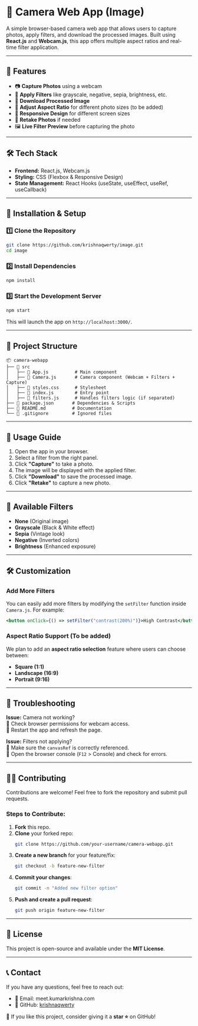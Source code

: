 # 📸 Camera Web App (Image)

A simple browser-based camera web app that allows users to capture photos, apply filters, and download the processed images. Built using **React.js** and **Webcam.js**, this app offers multiple aspect ratios and real-time filter application.

---

## 🚀 Features

- 📷 **Capture Photos** using a webcam
- 🎨 **Apply Filters** like grayscale, negative, sepia, brightness, etc.
- 💾 **Download Processed Image**
- 📐 **Adjust Aspect Ratio** for different photo sizes (to be added)
- 📱 **Responsive Design** for different screen sizes
- 🔄 **Retake Photos** if needed
- 🖼 **Live Filter Preview** before capturing the photo

---

## 🛠️ Tech Stack

- **Frontend:** React.js, Webcam.js
- **Styling:** CSS (Flexbox & Responsive Design)
- **State Management:** React Hooks (useState, useEffect, useRef, useCallback)

---

## 🎯 Installation & Setup

### 1️⃣ Clone the Repository
```bash
git clone https://github.com/krishnaqwerty/image.git
cd image
```

### 2️⃣ Install Dependencies
```bash
npm install
```

### 3️⃣ Start the Development Server
```bash
npm start
```
This will launch the app on `http://localhost:3000/`.

---

## 📂 Project Structure
```
📦 camera-webapp
├── 📂 src
│   ├── 📄 App.js          # Main component
│   ├── 📄 Camera.js       # Camera component (Webcam + Filters + Capture)
│   ├── 📄 styles.css      # Stylesheet
│   ├── 📄 index.js        # Entry point
│   ├── 📄 filters.js      # Handles filters logic (if separated)
├── 📄 package.json       # Dependencies & Scripts
├── 📄 README.md          # Documentation
└── 📄 .gitignore         # Ignored files
```

---

## 📸 Usage Guide
1. Open the app in your browser.
2. Select a filter from the right panel.
3. Click **"Capture"** to take a photo.
4. The image will be displayed with the applied filter.
5. Click **"Download"** to save the processed image.
6. Click **"Retake"** to capture a new photo.

---

## 🎨 Available Filters
- **None** (Original image)
- **Grayscale** (Black & White effect)
- **Sepia** (Vintage look)
- **Negative** (Inverted colors)
- **Brightness** (Enhanced exposure)

---

## 🛠️ Customization
### Add More Filters
You can easily add more filters by modifying the `setFilter` function inside `Camera.js`. For example:
```jsx
<button onClick={() => setFilter("contrast(200%)")}>High Contrast</button>
```

### Aspect Ratio Support (To be added)
We plan to add an **aspect ratio selection** feature where users can choose between:
- **Square (1:1)**
- **Landscape (16:9)**
- **Portrait (9:16)**

---

## 🐞 Troubleshooting
**Issue:** Camera not working?  
🔹 Check browser permissions for webcam access.  
🔹 Restart the app and refresh the page.

**Issue:** Filters not applying?  
🔹 Make sure the `canvasRef` is correctly referenced.  
🔹 Open the browser console (`F12` > Console) and check for errors.

---

## 👨‍💻 Contributing
Contributions are welcome! Feel free to fork the repository and submit pull requests.

### Steps to Contribute:
1. **Fork** this repo.
2. **Clone** your forked repo:
   ```bash
   git clone https://github.com/your-username/camera-webapp.git
   ```
3. **Create a new branch** for your feature/fix:
   ```bash
   git checkout -b feature-new-filter
   ```
4. **Commit your changes**:
   ```bash
   git commit -m "Added new filter option"
   ```
5. **Push and create a pull request**:
   ```bash
   git push origin feature-new-filter
   ```

---

## 📜 License
This project is open-source and available under the **MIT License**.

---

## 📞 Contact
If you have any questions, feel free to reach out:
- 📧 Email: meet.kumarkrishna.com
- 🔗 GitHub: [krishnaqwerty](https://github.com/krishnaqwerty)

🌟 If you like this project, consider giving it a **star ⭐** on GitHub!

